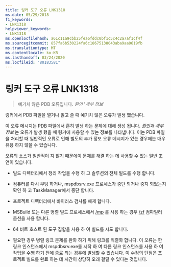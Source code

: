```yaml
---
title: 링커 도구 오류 LNK1318
ms.date: 05/29/2018
f1_keywords:
- LNK1318
helpviewer_keywords:
- LNK1318
ms.openlocfilehash: a61c11a9cbb25fea6fddc0bf1c5c4c2a7af1cf4f
ms.sourcegitcommit: 857fa6b530224fa6c18675138043aba9aa0619fb
ms.translationtype: MT
ms.contentlocale: ko-KR
ms.lasthandoff: 03/24/2020
ms.locfileid: "80183581"
---
```

# <a name="linker-tools-error-lnk1318"></a>링커 도구 오류 LNK1318

> 예기치 않은 PDB 오류입니다. *원인* '*세부 정보*'

링커에서 PDB 파일을 열거나 읽고 쓸 때 예기치 않은 오류가 발생 했습니다.

이 오류 메시지는 PDB 파일에서 흔히 발생 하는 문제에 대해 생성 됩니다. *원인과* *세부 정보* 는 오류가 발생 했을 때 링커에 사용할 수 있는 정보를 나타냅니다. 이는 PDB 파일을 처리할 때 일반적인 오류로 인해 별도의 추가 정보 오류 메시지가 있는 경우에는 매우 유용 하지 않을 수 있습니다.

오류의 소스가 일반적이 지 않기 때문에이 문제를 해결 하는 데 사용할 수 있는 일반 조언이 있습니다.

- 빌드 디렉터리에서 정리 작업을 수행 하 고 솔루션의 전체 빌드를 수행 합니다.

- 컴퓨터를 다시 부팅 하거나, mspdbsrv.exe 프로세스가 중단 되거나 중지 되었는지 확인 하 고 TaskManager에서 중단 합니다.

- 프로젝트 디렉터리에서 바이러스 검사를 해제 합니다.

- MSBuild 또는 다른 병렬 빌드 프로세스에서 [/mp](../../build/reference/mp-build-with-multiple-processes.md) 를 사용 하는 경우 [/zf](../../build/reference/zf.md) 컴파일러 옵션을 사용 합니다.

- 64 비트 호스트 된 도구 집합을 사용 하 여 빌드를 시도 합니다.

- 필요한 경우 병렬 링크 문제를 완화 하기 위해 링크를 직렬화 합니다. 이 오류는 한 링크 인스턴스에서 mspdbsrv.exe를 시작 하 여 다른 링크 인스턴스를 사용 하 여 작업을 수행 하기 전에 종료 되는 경우에 발생할 수 있습니다. 이 수정의 단점은 프로젝트 빌드를 완료 하는 데 시간이 상당히 오래 걸릴 수 있다는 것입니다.
